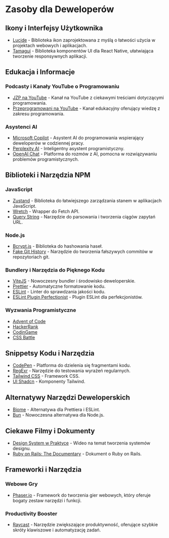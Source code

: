 # Zasoby dla Deweloperów

## Ikony i Interfejsy Użytkownika

- [Lucide](https://lucide.dev/) - Biblioteka ikon zaprojektowana z myślą o łatwości użycia w projektach webowych i aplikacjach.
- [Tamagui](https://tamagui.dev/) - Biblioteka komponentów UI dla React Native, ułatwiająca tworzenie responsywnych aplikacji.

## Edukacja i Informacje

### Podcasty i Kanały YouTube o Programowaniu

- [JZP na YouTube](https://www.youtube.com/@JZP) - Kanał na YouTube z ciekawymi treściami dotyczącymi programowania.
- [Przeprogramowani na YouTube](https://www.youtube.com/@Przeprogramowani) - Kanał edukacyjny oferujący wiedzę z zakresu programowania.

### Asystenci AI

- [Microsoft Copilot](https://copilot.microsoft.com/) - Asystent AI do programowania wspierający deweloperów w codziennej pracy.
- [Perplexity AI](https://www.perplexity.ai/) - Inteligentny asystent programistyczny.
- [OpenAI Chat](https://chat.openai.com/) - Platforma do rozmów z AI, pomocna w rozwiązywaniu problemów programistycznych.

## Biblioteki i Narzędzia NPM

### JavaScript

- [Zustand](https://github.com/pmndrs/zustand) - Biblioteka do łatwiejszego zarządzania stanem w aplikacjach JavaScript.
- [Wretch](https://github.com/elbywan/wretch) - Wrapper do Fetch API.
- [Query String](https://github.com/sindresorhus/query-string) - Narzędzie do parsowania i tworzenia ciągów zapytań URL.

### Node.js

- [Bcrypt.js](https://github.com/kelektiv/node.bcrypt.js) - Biblioteka do hashowania haseł.
- [Fake Git History](https://github.com/artiebits/fake-git-history) - Narzędzie do tworzenia fałszywych commitów w repozytoriach git.

### Bundlery i Narzędzia do Pięknego Kodu

- [ViteJS](https://vitejs.dev/) - Nowoczesny bundler i środowisko deweloperskie.
- [Prettier](https://prettier.io/) - Automatyczne formatowanie kodu.
- [ESLint](https://eslint.org/) - Linter do sprawdzania jakości kodu.
- [ESLint Plugin Perfectionist](https://eslint-plugin-perfectionist.azat.io/) - Plugin ESLint dla perfekcjonistów.

### Wyzwania Programistyczne

- [Advent of Code](https://adventofcode.com/)
- [HackerRank](https://www.hackerrank.com/)
- [CodinGame](https://www.codingame.com/multiplayer/clashofcode)
- [CSS Battle](https://cssbattle.dev/)

## Snippetsy Kodu i Narzędzia

- [CodePen](https://codepen.io/your-work) - Platforma do dzielenia się fragmentami kodu.
- [RegExr](https://regexr.com/) - Narzędzie do testowania wyrażeń regularnych.
- [Tailwind CSS](https://tailwindcss.com/) - Framework CSS.
- [UI Shadcn](https://ui.shadcn.com/) - Komponenty Tailwind.

## Alternatywy Narzędzi Deweloperskich

- [Biome](https://biomejs.dev/) - Alternatywa dla Prettiera i ESLint.
- [Bun](https://bun.sh/) - Nowoczesna alternatywa dla Node.js.

## Ciekawe Filmy i Dokumenty

- [Design System w Praktyce](https://www.youtube.com/watch?v=Y-uJT6lKiK0) - Wideo na temat tworzenia systemów designu.
- [Ruby on Rails: The Documentary](https://www.youtube.com/watch?v=HDKUEXBF3B4) - Dokument o Ruby on Rails.

## Frameworki i Narzędzia

### Webowe Gry

- [Phaser.io](https://phaser.io/) - Framework do tworzenia gier webowych, który oferuje bogaty zestaw narzędzi i funkcji.

### Productivity Booster

- [Raycast](https://manual.raycast.com/hotkey) - Narzędzie zwiększające produktywność, oferujące szybkie skróty klawiszowe i automatyzację zadań.

